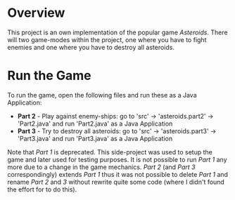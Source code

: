 
# Overview

This project is an own implementation of the popular game _Asteroids_. There will two game-modes within the project, one where you have to fight enemies and
one where you have to destroy all asteroids.



# Run the Game

To run the game, open the following files and run these as a Java Application:  
* __Part 2__ - Play against enemy-ships: go to 'src' -> 'asteroids.part2' -> 'Part2.java' and run 'Part2.java' as a Java Application  
* __Part 3__ - Try to destroy all asteroids: go to 'src' -> 'asteroids.part3' -> 'Part3.java' and run 'Part3.java' as a Java Application

Note that _Part 1_ is deprecated. This side-project was used to setup the game and later used for testing purposes. It is not possible to run _Part 1_ any
more due to a change in the game mechanics. _Part 2_ (and _Part 3_ correspondingly) extends _Part 1_ thus it was not possible to delete _Part 1_ and rename 
_Part 2_ and _3_ without rewrite quite some code (where I didn't found the effort for to do this).